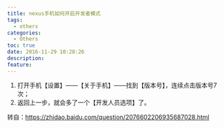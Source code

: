 ```yaml
---
title: nexus手机如何开启开发者模式
tags:
  - others
categories:
  - Others
toc: true
date: 2016-11-29 10:28:26
description: 
feature:
---
```


1. 打开手机【设置】——【关于手机】——找到【版本号】，连续点击版本号7次；
2. 返回上一步，就会多了一个【开发人员选项】了。

转自：https://zhidao.baidu.com/question/2076602206935687028.html

